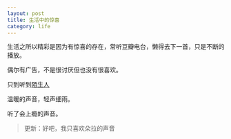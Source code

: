 ```yaml
---
layout: post
title: 生活中的惊喜
category: life
---
```


生活之所以精彩是因为有惊喜的存在，常听豆瓣电台，懒得去下一首，只是不断的播放。

偶尔有广告，不是很讨厌但也没有很喜欢。

只到听到[陌生人](http://site.douban.com/msr/)

温暖的声音，轻声细雨。

听了会上瘾的声音。
> 更新：好吧，我只喜欢朵拉的声音
